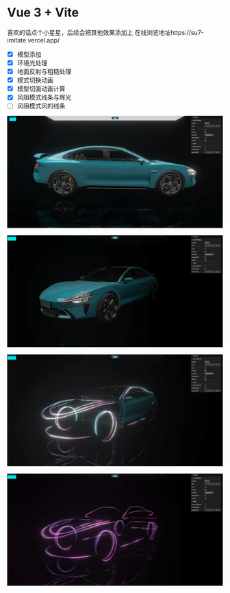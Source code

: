 # Vue 3 + Vite
喜欢的话点个小星星，后续会把其他效果添加上
在线浏览地址https://su7-imitate.vercel.app/

- [x] 模型添加
- [x] 环境光处理
- [x] 地面反射与粗糙处理
- [x] 模式切换动画
- [x] 模型切面动画计算
- [x] 风阻模式线条与辉光
- [ ] 风阻模式风的线条

![alt text](public/image.png)

![alt text](public/image-1.png)

![alt text](public/image-3.png)

![alt text](public/image-2.png)

